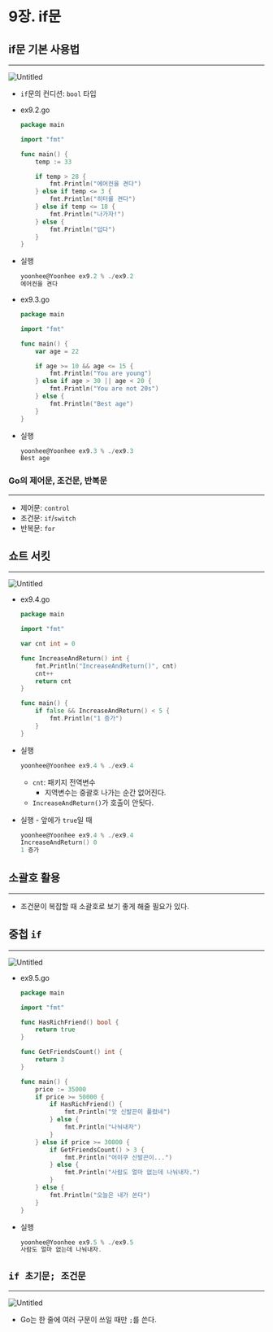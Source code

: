 # 9장. if문

## if문 기본 사용법

---

![Untitled](./image/9/Untitled.png)

- `if`문의 컨디션: `bool` 타입

- ex9.2.go
    
    ```go
    package main
    
    import "fmt"
    
    func main() {
    	temp := 33
    
    	if temp > 28 {
    		fmt.Println("에어컨을 켠다")
    	} else if temp <= 3 {
    		fmt.Println("히터를 켠다")
    	} else if temp <= 18 {
    		fmt.Println("나가자!")
    	} else {
    		fmt.Println("덥다")
    	}
    }
    ```
    
- 실행
    
    ```powershell
    yoonhee@Yoonhee ex9.2 % ./ex9.2 
    에어컨을 켠다
    ```
    

- ex9.3.go
    
    ```go
    package main
    
    import "fmt"
    
    func main() {
    	var age = 22
    
    	if age >= 10 && age <= 15 {
    		fmt.Println("You are young")
    	} else if age > 30 || age < 20 {
    		fmt.Println("You are not 20s")
    	} else {
    		fmt.Println("Best age")
    	}
    }
    ```
    
- 실행
    
    ```powershell
    yoonhee@Yoonhee ex9.3 % ./ex9.3 
    Best age
    ```
    

### Go의 제어문, 조건문, 반복문

---

- 제어문: `control`
- 조건문: `if`/`switch`
- 반복문: `for`

## 쇼트 서킷

---

![Untitled](./image/9/Untitled%201.png)

- ex9.4.go
    
    ```go
    package main
    
    import "fmt"
    
    var cnt int = 0
    
    func IncreaseAndReturn() int {
    	fmt.Println("IncreaseAndReturn()", cnt)
    	cnt++
    	return cnt
    }
    
    func main() {
    	if false && IncreaseAndReturn() < 5 {
    		fmt.Println("1 증가")
    	}
    }
    ```
    
- 실행
    
    ```powershell
    yoonhee@Yoonhee ex9.4 % ./ex9.4
    ```
    
    - `cnt`: 패키지 전역변수
        - 지역변수는 중괄호 나가는 순간 없어진다.
    - `IncreaseAndReturn()`가 호출이 안됫다.
- 실행 - 앞에가 `true`일 때
    
    ```powershell
    yoonhee@Yoonhee ex9.4 % ./ex9.4 
    IncreaseAndReturn() 0
    1 증가
    ```
    

## 소괄호 활용

---

- 조건문이 복잡할 때 소괄호로 보기 좋게 해줄 필요가 있다.

## 중첩 `if`

---

![Untitled](./image/9/Untitled%202.png)

- ex9.5.go
    
    ```go
    package main
    
    import "fmt"
    
    func HasRichFriend() bool {
    	return true
    }
    
    func GetFriendsCount() int {
    	return 3
    }
    
    func main() {
    	price := 35000
    	if price >= 50000 {
    		if HasRichFriend() {
    			fmt.Println("앗 신발끈이 풀렸네")
    		} else {
    			fmt.Println("나눠내자")
    		}
    	} else if price >= 30000 {
    		if GetFriendsCount() > 3 {
    			fmt.Println("어이쿠 신발끈이...")
    		} else {
    			fmt.Println("사람도 얼마 없는데 나눠내자.")
    		}
    	} else {
    		fmt.Println("오늘은 내가 쏜다")
    	}
    }
    ```
    
- 실행
    
    ```powershell
    yoonhee@Yoonhee ex9.5 % ./ex9.5 
    사람도 얼마 없는데 나눠내자.
    ```
    

## `if 초기문; 조건문`

---

![Untitled](./image/9/Untitled%203.png)

- Go는 한 줄에 여러 구문이 쓰일 때만 `;`를 쓴다.
